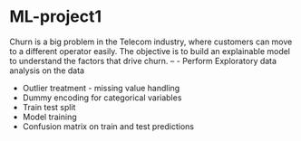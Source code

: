 # ML-project1
Churn is a big problem in the Telecom industry, where customers can move to a different operator easily. The objective is to build an explainable model to understand the factors that drive churn. – -
Perform Exploratory data analysis on the data 
- Outlier treatment -  missing value handling
- Dummy encoding for categorical variables
- Train test split
- Model training
- Confusion matrix on train and test predictions
